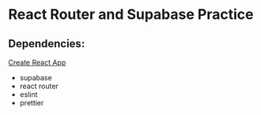 # React Router and Supabase Practice

## Dependencies:

[Create React App](https://github.com/facebook/create-react-app)

- supabase
- react router
- eslint
- prettier
